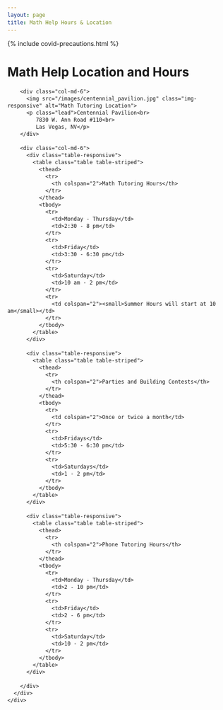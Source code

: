 ```yaml
---
layout: page
title: Math Help Hours & Location
---
```


{% include covid-precautions.html %}

<!-- main start -->
<div class="main col-12">
  <div class="row">
    <div class="col-md-12">
      <h1 class="page-title">Math Help Location and Hours</h1>
      <div class="separator-2"></div>
      <div class="row">
        
        <div class="col-md-6">
          <img src="/images/centennial_pavilion.jpg" class="img-responsive" alt="Math Tutoring Location">
          <p class="lead">Centennial Pavilion<br>
             7830 W. Ann Road #110<br>
             Las Vegas, NV</p>
        </div>
        
        <div class="col-md-6">
          <div class="table-responsive">
            <table class="table table-striped">
              <thead>
                <tr>
                  <th colspan="2">Math Tutoring Hours</th>
                </tr>
              </thead>
              <tbody>
                <tr>
                  <td>Monday - Thursday</td>
                  <td>2:30 - 8 pm</td>
                </tr>
                <tr>
                  <td>Friday</td>
                  <td>3:30 - 6:30 pm</td>
                </tr>
                <tr>
                  <td>Saturday</td>
                  <td>10 am - 2 pm</td>
                </tr>
                <tr>
                  <td colspan="2"><small>Summer Hours will start at 10 am</small></td>
                </tr>
              </tbody>
            </table>
          </div>
                    
          <div class="table-responsive">
            <table class="table table-striped">
              <thead>
                <tr>
                  <th colspan="2">Parties and Building Contests</th>
                </tr>
              </thead>
              <tbody>
                <tr>
                  <td colspan="2">Once or twice a month</td>
                </tr>
                <tr>
                  <td>Fridays</td>
                  <td>5:30 - 6:30 pm</td>
                </tr>
                <tr>
                  <td>Saturdays</td>
                  <td>1 - 2 pm</td>
                </tr>
              </tbody>
            </table>
          </div>
          
          <div class="table-responsive">
            <table class="table table-striped">
              <thead>
                <tr>
                  <th colspan="2">Phone Tutoring Hours</th>
                </tr>
              </thead>
              <tbody>
                <tr>
                  <td>Monday - Thursday</td>
                  <td>2 - 10 pm</td>
                </tr>
                <tr>
                  <td>Friday</td>
                  <td>2 - 6 pm</td>
                </tr>
                <tr>
                  <td>Saturday</td>
                  <td>10 - 2 pm</td>
                </tr>
              </tbody>
            </table>
          </div>
          
        </div>
      </div>
    </div>
  </div>
</div>
<!-- main end -->